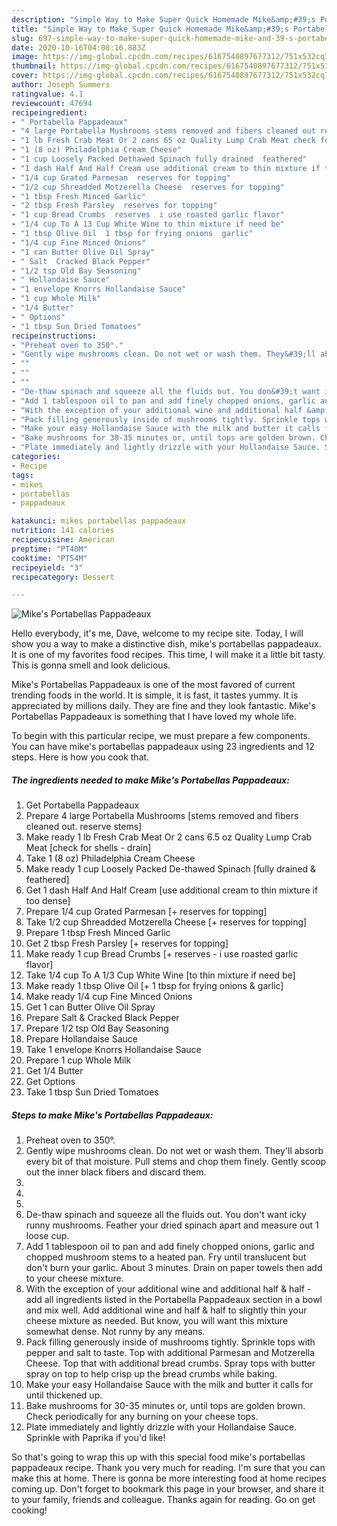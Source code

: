 ```yaml
---
description: "Simple Way to Make Super Quick Homemade Mike&amp;#39;s Portabellas Pappadeaux"
title: "Simple Way to Make Super Quick Homemade Mike&amp;#39;s Portabellas Pappadeaux"
slug: 697-simple-way-to-make-super-quick-homemade-mike-and-39-s-portabellas-pappadeaux
date: 2020-10-16T04:08:16.883Z
image: https://img-global.cpcdn.com/recipes/6167540897677312/751x532cq70/mikes-portabellas-pappadeaux-recipe-main-photo.jpg
thumbnail: https://img-global.cpcdn.com/recipes/6167540897677312/751x532cq70/mikes-portabellas-pappadeaux-recipe-main-photo.jpg
cover: https://img-global.cpcdn.com/recipes/6167540897677312/751x532cq70/mikes-portabellas-pappadeaux-recipe-main-photo.jpg
author: Joseph Summers
ratingvalue: 4.1
reviewcount: 47694
recipeingredient:
- " Portabella Pappadeaux"
- "4 large Portabella Mushrooms stems removed and fibers cleaned out reserve stems"
- "1 lb Fresh Crab Meat Or 2 cans 65 oz Quality Lump Crab Meat check for shells  drain"
- "1 (8 oz) Philadelphia Cream Cheese"
- "1 cup Loosely Packed Dethawed Spinach fully drained  feathered"
- "1 dash Half And Half Cream use additional cream to thin mixture if too dense"
- "1/4 cup Grated Parmesan  reserves for topping"
- "1/2 cup Shreadded Motzerella Cheese  reserves for topping"
- "1 tbsp Fresh Minced Garlic"
- "2 tbsp Fresh Parsley  reserves for topping"
- "1 cup Bread Crumbs  reserves  i use roasted garlic flavor"
- "1/4 cup To A 13 Cup White Wine to thin mixture if need be"
- "1 tbsp Olive Oil  1 tbsp for frying onions  garlic"
- "1/4 cup Fine Minced Onions"
- "1 can Butter Olive Oil Spray"
- " Salt  Cracked Black Pepper"
- "1/2 tsp Old Bay Seasoning"
- " Hollandaise Sauce"
- "1 envelope Knorrs Hollandaise Sauce"
- "1 cup Whole Milk"
- "1/4 Butter"
- " Options"
- "1 tbsp Sun Dried Tomatoes"
recipeinstructions:
- "Preheat oven to 350°."
- "Gently wipe mushrooms clean. Do not wet or wash them. They&#39;ll absorb every bit of that moisture. Pull stems and chop them finely. Gently scoop out the inner black fibers and discard them."
- ""
- ""
- ""
- "De-thaw spinach and squeeze all the fluids out. You don&#39;t want icky runny mushrooms. Feather your dried spinach apart and measure out 1 loose cup."
- "Add 1 tablespoon oil to pan and add finely chopped onions, garlic and chopped mushroom stems to a heated pan. Fry until translucent but don&#39;t burn your garlic. About 3 minutes. Drain on paper towels then add to your cheese mixture."
- "With the exception of your additional wine and additional half &amp; half - add all ingredients listed in the Portabella Pappadeaux section in a bowl and mix well. Add additional wine and half &amp; half to slightly thin your cheese mixture as needed. But know, you will want this mixture somewhat dense. Not runny by any means."
- "Pack filling generously inside of mushrooms tightly. Sprinkle tops with pepper and salt to taste. Top with additional Parmesan and Motzerella Cheese. Top that with additional bread crumbs. Spray tops with butter spray on top to help crisp up the bread crumbs while baking."
- "Make your easy Hollandaise Sauce with the milk and butter it calls for until thickened up."
- "Bake mushrooms for 30-35 minutes or, until tops are golden brown. Check periodically for any burning on your cheese tops."
- "Plate immediately and lightly drizzle with your Hollandaise Sauce. Sprinkle with Paprika if you&#39;d like!"
categories:
- Recipe
tags:
- mikes
- portabellas
- pappadeaux

katakunci: mikes portabellas pappadeaux 
nutrition: 141 calories
recipecuisine: American
preptime: "PT40M"
cooktime: "PT54M"
recipeyield: "3"
recipecategory: Dessert

---
```



![Mike&#39;s Portabellas Pappadeaux](https://img-global.cpcdn.com/recipes/6167540897677312/751x532cq70/mikes-portabellas-pappadeaux-recipe-main-photo.jpg)

Hello everybody, it's me, Dave, welcome to my recipe site. Today, I will show you a way to make a distinctive dish, mike&#39;s portabellas pappadeaux. It is one of my favorites food recipes. This time, I will make it a little bit tasty. This is gonna smell and look delicious.



Mike&#39;s Portabellas Pappadeaux is one of the most favored of current trending foods in the world. It is simple, it is fast, it tastes yummy. It is appreciated by millions daily. They are fine and they look fantastic. Mike&#39;s Portabellas Pappadeaux is something that I have loved my whole life.


To begin with this particular recipe, we must prepare a few components. You can have mike&#39;s portabellas pappadeaux using 23 ingredients and 12 steps. Here is how you cook that.

<!--inarticleads1-->

##### The ingredients needed to make Mike&#39;s Portabellas Pappadeaux:

1. Get  Portabella Pappadeaux
1. Prepare 4 large Portabella Mushrooms [stems removed and fibers cleaned out. reserve stems]
1. Make ready 1 lb Fresh Crab Meat Or 2 cans 6.5 oz Quality Lump Crab Meat [check for shells - drain]
1. Take 1 (8 oz) Philadelphia Cream Cheese
1. Make ready 1 cup Loosely Packed De-thawed Spinach [fully drained &amp; feathered]
1. Get 1 dash Half And Half Cream [use additional cream to thin mixture if too dense]
1. Prepare 1/4 cup Grated Parmesan [+ reserves for topping]
1. Take 1/2 cup Shreadded Motzerella Cheese [+ reserves for topping]
1. Prepare 1 tbsp Fresh Minced Garlic
1. Get 2 tbsp Fresh Parsley [+ reserves for topping]
1. Make ready 1 cup Bread Crumbs [+ reserves - i use roasted garlic flavor]
1. Take 1/4 cup To A 1/3 Cup White Wine [to thin mixture if need be]
1. Make ready 1 tbsp Olive Oil [+ 1 tbsp for frying onions &amp; garlic]
1. Make ready 1/4 cup Fine Minced Onions
1. Get 1 can Butter Olive Oil Spray
1. Prepare  Salt &amp; Cracked Black Pepper
1. Prepare 1/2 tsp Old Bay Seasoning
1. Prepare  Hollandaise Sauce
1. Take 1 envelope Knorrs Hollandaise Sauce
1. Prepare 1 cup Whole Milk
1. Get 1/4 Butter
1. Get  Options
1. Take 1 tbsp Sun Dried Tomatoes




<!--inarticleads2-->

##### Steps to make Mike&#39;s Portabellas Pappadeaux:

1. Preheat oven to 350°.
1. Gently wipe mushrooms clean. Do not wet or wash them. They&#39;ll absorb every bit of that moisture. Pull stems and chop them finely. Gently scoop out the inner black fibers and discard them.
1. 
1. 
1. 
1. De-thaw spinach and squeeze all the fluids out. You don&#39;t want icky runny mushrooms. Feather your dried spinach apart and measure out 1 loose cup.
1. Add 1 tablespoon oil to pan and add finely chopped onions, garlic and chopped mushroom stems to a heated pan. Fry until translucent but don&#39;t burn your garlic. About 3 minutes. Drain on paper towels then add to your cheese mixture.
1. With the exception of your additional wine and additional half &amp; half - add all ingredients listed in the Portabella Pappadeaux section in a bowl and mix well. Add additional wine and half &amp; half to slightly thin your cheese mixture as needed. But know, you will want this mixture somewhat dense. Not runny by any means.
1. Pack filling generously inside of mushrooms tightly. Sprinkle tops with pepper and salt to taste. Top with additional Parmesan and Motzerella Cheese. Top that with additional bread crumbs. Spray tops with butter spray on top to help crisp up the bread crumbs while baking.
1. Make your easy Hollandaise Sauce with the milk and butter it calls for until thickened up.
1. Bake mushrooms for 30-35 minutes or, until tops are golden brown. Check periodically for any burning on your cheese tops.
1. Plate immediately and lightly drizzle with your Hollandaise Sauce. Sprinkle with Paprika if you&#39;d like!




So that's going to wrap this up with this special food mike&#39;s portabellas pappadeaux recipe. Thank you very much for reading. I'm sure that you can make this at home. There is gonna be more interesting food at home recipes coming up. Don't forget to bookmark this page in your browser, and share it to your family, friends and colleague. Thanks again for reading. Go on get cooking!
